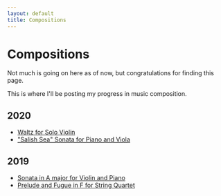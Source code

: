 ```yaml
---
layout: default
title: Compositions
---
```


# Compositions

Not much is going on here as of now, but congratulations for finding this page.

This is where I'll be posting my progress in music composition.

## 2020

* [Waltz for Solo Violin](/compositions/waltz-violin)
* ["Salish Sea" Sonata for Piano and Viola](/compositions/salish-sea)

## 2019

* [Sonata in A major for Violin and Piano](/compositions/sonata-amy)
* [Prelude and Fugue in F for String Quartet](/compositions/p&f-in-f-quartet)

